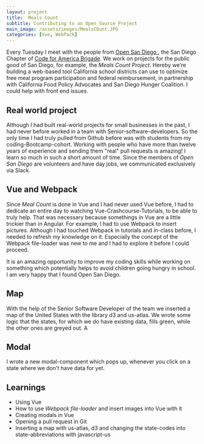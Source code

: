 ```yaml
---
layout: project
title:  Meals Count
subtitle: Contributing to an Open Source Project 
main_image: /assets/images/MealsCOunt.JPG
categories: [Vue, WebPack]
---
```

Every Tuesday I meet with the people from <a href="https://opensandiego.org/">Open San Diego </a>, the San Diego Chapter of <a href="https://brigade.codeforamerica.org/"> Code for America Brigade</a>. We work on projects for the public good of San Diego, for example, the *Meals Count Project*. Hereby we’re building a web-based tool California school districts can use to optimize free meal program participation and federal reimbursement, in partnership with California Food Policy Advocates and San Diego Hunger Coalition. I could help with front end issues. 

## Real world project 
Although I had built real-world projects for small businesses in the past, I had never before worked in a team with Senior-software-developers. So the only time I had truly pulled from Github before was with students from my coding-Bootcamp-cohort. Working with people who have more than twelve years of experience and sending them "real" pull requests is amazing! I learn so much in such a short amount of time. Since the members of *Open San Diego* are volunteers and have day jobs, we communicated exclusively via Slack. 

## Vue and Webpack
Since *Meal Count* is done in Vue and I had never used Vue before, I had to dedicate an entire day to watching Vue-Crashcourse-Tutorials, to be able to truly help. That was necessary because somethings in Vue are a little trickier than in Angular.  For example, I had to use Webpack to insert pictures. Although I had touched Webpack in tutorials and in-class before, I needed to refresh my knowledge on it. Especially the concept of the Webpack file-loader was new to me and I had to explore it before I could proceed. 

It is an amazing opportunity to improve my coding skills while working on something which potentially helps to avoid children going hungry in school. I am very happy that I found Open San Diego. 

## Map 
With the help of the Senior Software Developer of the team we inserted a map of the United States with the library d3 and us-atlas. We wrote some logic that the states, for which we do have existing data, fills green, while the other ones are greyed out. A

## Modal 
I wrote a new modal-component which pops up, whenever you click on a state where we don't have data for yet. 

## Learnings

*   Using Vue
*   How to use *Webpack file-loader* and insert images into Vue with it
*   Creating modals in Vue
*   Opening a pull request in Git 
*   Inserting a map with us-atlas, d3 and changing the state-codes into state-abbreviations with javascript-us




